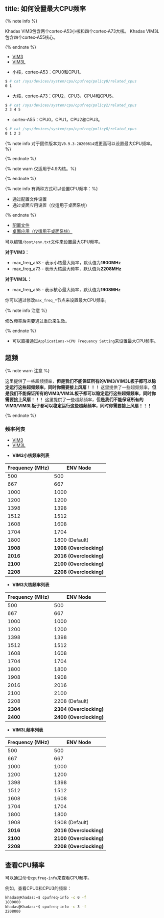 title: 如何设置最大CPU频率
---

{% note info %}

Khadas VIM3包含两个cortex-A53小核和四个cortex-A73大核。
Khadas VIM3L包含四个cortex-A55核心。

{% endnote %}

<ul class="nav nav-tabs" id="myTab" role="tablist">
  <li class="nav-item" role="presentation">
    <a class="nav-link active" id="vim3-tab" data-toggle="tab" href="#vim3" role="tab" aria-controls="vim3" aria-selected="true">VIM3</a>
  </li>
  <li class="nav-item" role="presentation">
    <a class="nav-link" id="vim3l-tab" data-toggle="tab" href="#vim3l" role="tab" aria-controls="vim3l" aria-selected="false">VIM3L</a>
  </li>
</ul>
<div class="tab-content" id="myTabContent">
<div class="tab-pane fade show active" id="vim3" role="tabpanel" aria-labelledby="vim3-tab">

* 小核，cortex-A53：CPU0和CPU1。

```sh
$ # cat /sys/devices/system/cpu/cpufreq/policy0/related_cpus
0 1
```

* 大核，cortex-A73：CPU2，CPU3，CPU4和CPU5。

```sh
$ # cat /sys/devices/system/cpu/cpufreq/policy2/related_cpus
2 3 4 5
```
</div>
<div class="tab-pane fade show" id="vim3l" role="tabpanel" aria-labelledby="vim3l-tab">

* cortex-A55：CPU0，CPU1，CPU2和CPU3。

```sh
$ # cat /sys/devices/system/cpu/cpufreq/policy0/related_cpus
0 1 2 3
```

</div>
</div>

{% note info 对于固件版本为`V0.9.3-20200814`或更高可以设置最大CPU频率。%}

{% endnote %}

{% note warn 仅适用于4.9内核。%}

{% endnote %}

{% note info 有两种方式可以设置CPU频率：%}

* 通过配置文件设置
* 通过桌面应用设置（仅适用于桌面系统）

{% endnote %}


<ul class="nav nav-tabs" id="myTab" role="tablist">
  <li class="nav-item" role="presentation">
    <a class="nav-link active" id="file-tab" data-toggle="tab" href="#file" role="tab" aria-controls="file" aria-selected="true">配置文件</a>
  </li>
  <li class="nav-item" role="presentation">
    <a class="nav-link" id="app-tab" data-toggle="tab" href="#app" role="tab" aria-controls="app" aria-selected="false">桌面应用（仅适用于桌面系统）</a>
  </li>
</ul>
<div class="tab-content" id="myTabContent">
<div class="tab-pane fade show active" id="file" role="tabpanel" aria-labelledby="file-tab">

可以编辑`/boot/env.txt`文件来设置最大CPU频率。

**对于VIM3：**

* max_freq_a53 - 表示小核最大频率，默认值为**1800MHz**
* max_freq_a73 - 表示大核最大频率，默认值为**2208MHz**

**对于VIM3L：**

* max_freq_a55 - 表示核心最大频率，默认值为**1908MHz**

你可以通过修改`max_freq_*`节点来设置最大CPU频率。

{% note info 注意 %}

修改频率后需要通过重启来生效。

{% endnote %}

</div>
<div class="tab-pane fade show" id="app" role="tabpanel" aria-labelledby="app-tab">

* 可以直接通过`Applications->CPU Frequency Setting`来设置最大CPU频率。

</div>
</div>

## 超频

{% note warn 注意 %}

这里提供了一些超频频率，**但是我们不能保证所有的VIM3/VIM3L板子都可以稳定运行这些超频频率，同时你需要接上风扇！！！**
这里提供了一些超频频率，**但是我们不能保证所有的VIM3/VIM3L板子都可以稳定运行这些超频频率，同时你需要接上风扇！！！**
这里提供了一些超频频率，**但是我们不能保证所有的VIM3/VIM3L板子都可以稳定运行这些超频频率，同时你需要接上风扇！！！**

{% endnote %}

### 频率列表

<ul class="nav nav-tabs" id="myTab" role="tablist">
  <li class="nav-item" role="presentation">
    <a class="nav-link active" id="vim3-2-tab" data-toggle="tab" href="#vim3-2" role="tab" aria-controls="vim3-2" aria-selected="true">VIM3</a>
  </li>
  <li class="nav-item" role="presentation">
    <a class="nav-link" id="vim3l-2-tab" data-toggle="tab" href="#vim3l-2" role="tab" aria-controls="vim3l-2" aria-selected="false">VIM3L</a>
  </li>
</ul>
<div class="tab-content" id="myTabContent">
<div class="tab-pane fade show active" id="vim3-2" role="tabpanel" aria-labelledby="vim3-2-tab">


* **VIM3小核频率列表**

|  Frequency (MHz)   | ENV Node  |
|  ----  | ----  |
| 500  | 500 |
| 667  | 667 |
| 1000  | 1000 |
| 1200  | 1200 |
| 1398  | 1398 |
| 1512  | 1512 |
| 1608  | 1608 |
| 1704  | 1704 |
| 1800  | 1800 (Default)|
| **1908**  | **1908 (Overclocking)**|
| **2016**  | **2016 (Overclocking)**|
| **2100**  | **2100 (Overclocking)**|
| **2208**  | **2208 (Overclocking)**|

* **VIM3大核频率列表**

|  Frequency (MHz)   | ENV Node  |
|  ----  | ----  |
| 500  | 500 |
| 667  | 667 |
| 1000  | 1000 |
| 1200  | 1200 |
| 1398  | 1398 |
| 1512  | 1512 |
| 1608  | 1608 |
| 1704  | 1704 |
| 1800  | 1800 |
| 1908  | 1908 |
| 2016  | 2016 |
| 2100  | 2100 |        
| 2208  | 2208 (Default)|
| **2304**  | **2304 (Overclocking)**|
| **2400**  | **2400 (Overclocking)**|

</div>
<div class="tab-pane fade show" id="vim3l-2" role="tabpanel" aria-labelledby="vim3l-2-tab">

* **VIM3L频率列表**

|  Frequency (MHz)   | ENV Node  |
|  ----  | ----  |
| 500  | 500 |
| 667  | 667 |
| 1000  | 1000 |
| 1200  | 1200 |
| 1398  | 1398 |
| 1512  | 1512 |
| 1608  | 1608 |
| 1704  | 1704 |
| 1800  | 1800 |
| 1908  | 1908 (Default)|
| **2016**  | **2016 (Overclocking)**|
| **2100**  | **2100 (Overclocking)**|
| **2208**  | **2208 (Overclocking)**|

</div>
</div>

## 查看CPU频率

可以通过命令`cpufreq-info`来查看CPU频率。

例如，查看CPU0和CPU3的频率：

```sh
khadas@Khadas:~$ cpufreq-info -c 0 -f
1800000
khadas@Khadas:~$ cpufreq-info -c 3 -f
2208000
```
